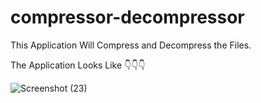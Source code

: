 # compressor-decompressor

This Application Will Compress and Decompress the Files.

The Application Looks Like 👇👇👇


![Screenshot (23)](https://user-images.githubusercontent.com/121232709/209304507-f3bf2dc6-45cb-4f25-830f-944911a4c27b.png)
